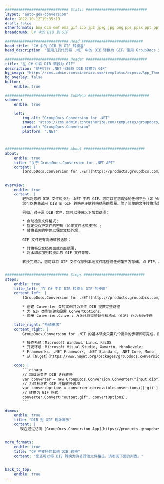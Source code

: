 ```yaml
---
############################# Static ############################
layout: "auto-gen-conversion"
date: 2022-10-12T19:35:19
draft: false
otherformats: bmp dcm emf emz gif ico jp2 jpeg jpg png pps ppsx ppt pptx psb psd svg svgz tga tif tiff webp wmf wmz
breadcrumb: C# 中的 DIB 到 GIF

############################# Head ############################
head_title: "C# 中的 DIB 到 GIF 转换器"
head_description: "使用几行代码将 .NET 中的 DIB 转换为 GIF。使用 GroupDocs 文档转换 API 转换 160 多种文件格式。"

############################# Header ############################
title: "在 C# 中将 DIB 转换为 GIF"
description: "使用几行 .NET 代码将 DIB 转换为 GIF"
bg_image: "https://cms.admin.containerize.com/templates/aspose/App_Themes/V3/images/bg/header1.png"
bg_overlay: false
button:
    enable: true

############################# SubMenu ############################
submenu:
    enable: true

    left:
        img_alt: "GroupDocs.Conversion for .NET"
        image: "https://cms.admin.containerize.com/templates/groupdocs/images/product-logos/90x90-noborder/groupdocs-conversion-net.png"
        product: "GroupDocs.Conversion"
        platform: ".NET"



############################# About ############################
about:
    enable: true
    title: "关于 GroupDocs.Conversion for .NET API"
    content: |
        [GroupDocs.Conversion for .NET](https://products.groupdocs.com/conversion/net/)可用于转换Microsoft Word、Excel、PowerPoint、PDF、Visio等格式。 GroupDocs.Conversion 是一个独立的 API，适用于需要高性能的后端和内部系统。它不依赖于任何软件，例如 Microsoft 或 Open Office。
    

overview:
    enable: true
    content: |
        轻松将您的 DIB 文件转换为 .NET 中的 GIF。您可以在您选择的任何平台（如 Windows、Linux、macOS）中仅使用几行 C# 代码行。
        您可以免费试用 DIB 到 GIF 转换并评估转换结果的质量。除了简单的文件转换场景，您还可以尝试更高级的选项来加载源 DIB 文件和保存输出 GIF 结果。 
        
        例如，对于源 DIB 文件，您可以使用以下加载选项：

        * 自动检测文件格式;
        * 指定受保护文件的密码（如果文件格式支持）;
        * 替换丢失的字体以保留文档外观.
        
        GIF 文件还有高级转换选项：

        * 转换特定文档页面或页面范围;
        * 将水印添加到转换后的 GIF 文件等等.

        转换完成后，您可以将 GIF 文件保存到本地文件路径或任何第三方存储，如 FTP、Amazon S3、Google Drive、Dropbox 等。请注意 - 将 DIB 转换为 GIF 无需安装任何额外的软件 - 如 MS Office、Open Office、Adobe Acrobat Reader 等。


############################# Steps ############################
steps:
    enable: true
    title_left: "在 C# 中将 DIB 转换为 GIF 的步骤"
    content_left: |
        [GroupDocs.Conversion for .NET](https://products.groupdocs.com/conversion/net/) 使开发人员只需几行代码即可轻松地将 DIB 文件转换为 GIF。
        
        * 创建 Converter 类的实例并为文件 DIB 提供完整路径
        * 为 GIF 类型创建和设置 ConvertOptions。
        * 调用 Converter.Convert 方法并将完整路径和格式 (GIF) 作为参数传递

    title_right: "系统要求"
    content_right: |
        GroupDocs.Conversion for .NET 的基本转换只需几个简单的步骤即可完成。所有主要平台和操作系统都支持我们的 API。在执行以下代码之前，请确保您的系统上安装了以下先决条件。

        * 操作系统：Microsoft Windows、Linux、MacOS
        * 开发环境：Microsoft Visual Studio, Xamarin, MonoDevelop
        * Frameworks: .NET Framework, .NET Standard, .NET Core, Mono
        * 从 [Nuget](https://www.nuget.org/packages/groupdocs.conversion) 获取最新的 GroupDocs.Conversion for .NET
         
    code: |
        ```csharp    
        // 加载源文件 DIB 进行转换
        var converter = new GroupDocs.Conversion.Converter("input.dib");
        // 为目标格式 GIF 准备转换选项
        var convertOptions = converter.GetPossibleConversions()["gif"].ConvertOptions;
        // 转换为 GIF 格式
        converter.Convert("output.gif", convertOptions);
        ```

demos:
    enable: true
    title: "DIB 到 GIF 现场演示"
    content: |
       现在通过访问 [GroupDocs.Conversion App](https://products.groupdocs.app/conversion/family) 网站将 DIB 转换为 GIF。在线演示具有以下优点
          

more_formats:
    enable: true
    title: "C# 中支持的其他 DIB 转换"
    content: "您还可以将 DIB 转换为许多其他文件格式。请参阅下面的列表。"
       
       
back_to_top:
    enable: true
---
```

